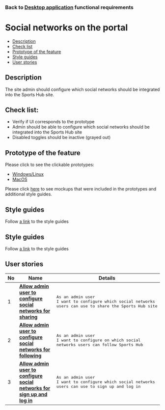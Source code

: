 ### Back to [Desktop application](../../#desktop-application) functional requirements

# Social networks on the portal

- [Description](#description)
- [Check list](#check-list)
- [Prototype of the feature](#prototype-of-the-feature)
- [Style guides](#style-guides)
- [User stories](#user-stories)

## Description

The site admin should configure which social networks should be integrated into the Sports Hub site.

## Check list:

  - Verify if UI corresponds to the prototype
  - Admin should be able to configure which social networks should be integrated into the Sports Hub site
  - Disabled toggles should be inactive (grayed out)

## Prototype of the feature

Please click to see the clickable prototypes:
  - [Windows/Linux](https://www.figma.com/proto/rz5peySEMkKKh6mT3Snc3P/Social-networks-on-the-portal?page-id=8092%3A460&node-id=8092%3A820&viewport=266%2C48%2C0.2&scaling=min-zoom&starting-point-node-id=8092%3A820)
  - [MacOS](https://www.figma.com/proto/rz5peySEMkKKh6mT3Snc3P/Social-networks-on-the-portal?page-id=0%3A36&node-id=7214%3A9&viewport=266%2C48%2C0.2&scaling=min-zoom&starting-point-node-id=7214%3A9)

Please click [here](https://www.figma.com/file/rz5peySEMkKKh6mT3Snc3P/Social-networks-on-the-portal?node-id=0%3A36) to see mockups that were included in the prototypes and additional style guides.

## Style guides

Follow [a link](https://www.figma.com/proto/0zkkf5WC77OSpvyD6YXpFE/Style-guides?page-id=0%3A1&node-id=19%3A5368&viewport=266%2C48%2C0.54&scaling=min-zoom&starting-point-node-id=19%3A5368) to the style guides

## Style guides

Follow [a link](https://www.figma.com/proto/0zkkf5WC77OSpvyD6YXpFE/Style-guides?page-id=0%3A1&node-id=19%3A5368&viewport=266%2C48%2C0.54&scaling=min-zoom&starting-point-node-id=19%3A5368) to the style guides

## User stories

No           |      Name     |   Details
------------ | ------------- | -------------
1 |[**Allow admin user to configure social networks for sharing**](/sports_hub_portal/desktop_application_features/social_networks/user_stories/configure_socital_networks_to_share)|<pre>As an admin user<br>I want to configure which social networks users can use to share the Sports Hub site</pre>
2 |[**Allow admin user to configure social networks for following**](/sports_hub_portal/desktop_application_features/social_networks/user_stories/configure_social_networks_to_follow)|<pre>As an admin user<br>I want to configure on which social networks users can follow Sports Hub</pre>
3 |[**Allow admin user to configure social networks for sign up and log in**](/sports_hub_portal/desktop_application_features/social_networks/user_stories/configure_social_networks_to_login_signup)|<pre>As an admin user<br>I want to configure which social networks users can use to sign up and log in</pre>
